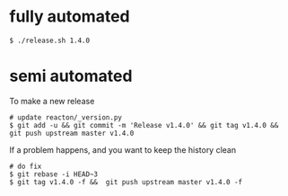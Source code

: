 
# fully automated

    $ ./release.sh 1.4.0

# semi automated
To make a new release
```
# update reacton/_version.py
$ git add -u && git commit -m 'Release v1.4.0' && git tag v1.4.0 && git push upstream master v1.4.0
```


If a problem happens, and you want to keep the history clean
```
# do fix
$ git rebase -i HEAD~3
$ git tag v1.4.0 -f &&  git push upstream master v1.4.0 -f
```
